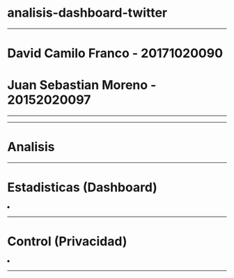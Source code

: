 # analisis-dashboard-twitter

<hr>
 <h1 > David Camilo Franco - 20171020090
 <h1><strong>Juan Sebastian Moreno - 20152020097</strong></h1>
<hr>
<hr>
 <h1 > Analisis </h1>
<hr>
<h1 >Estadisticas (Dashboard)</h1><p> <li></li></p>
<hr>
<h1 > Control (Privacidad) </h1><p> <li></li></p>
<hr>
